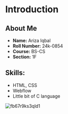 # Introduction

## About Me
- **Name:** Ariza Iqbal 
- **Roll Number:** 24k-0854 
- **Course:** BS-CS
- **Section:** 1F


 ## Skills:
 - HTML, CSS
 - Webflow
 - Little bit of C language

   

![fb67r9ks3qld1](https://github.com/user-attachments/assets/644fb233-8a3c-48c3-b19b-51b9e3524c62)

